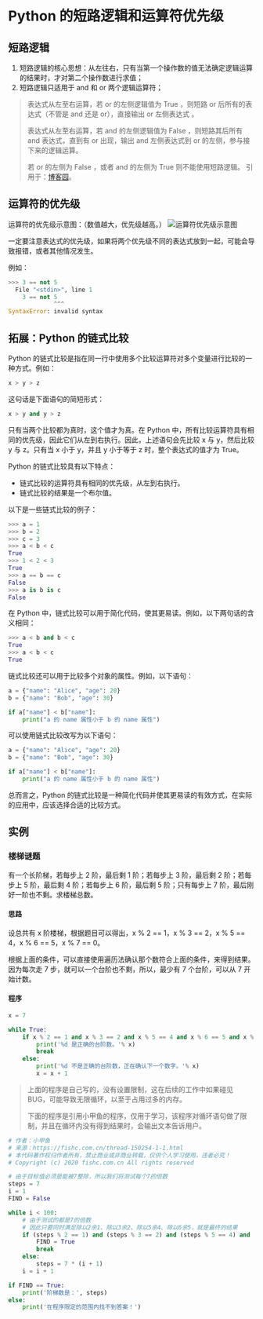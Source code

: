 # Python 的短路逻辑和运算符优先级

## 短路逻辑

1. 短路逻辑的核心思想：从左往右，只有当第一个操作数的值无法确定逻辑运算的结果时，才对第二个操作数进行求值；
2. 短路逻辑只适用于 and 和 or 两个逻辑运算符；

> 表达式从左至右运算，若 or 的左侧逻辑值为 True ，则短路 or 后所有的表达式（不管是 and 还是 or），直接输出 or 左侧表达式 。
>
> 表达式从左至右运算，若 and 的左侧逻辑值为 False ，则短路其后所有 and 表达式，直到有 or 出现，输出 and 左侧表达式到 or 的左侧，参与接下来的逻辑运算。
>
> 若 or 的左侧为 False ，或者 and 的左侧为 True 则不能使用短路逻辑。
> 引用于：[博客园](https://www.cnblogs.com/an9wer/p/5475551.html)。

## 运算符的优先级

运算符的优先级示意图：（数值越大，优先级越高。）
![运算符优先级示意图](http://tg.owo233.eu.org:8080/248/photo-2023-11-09_15-28-14.jpg?hash=bf1476)

一定要注意表达式的优先级，如果将两个优先级不同的表达式放到一起，可能会导致报错，或者其他情况发生。

例如：

```Python
>>> 3 == not 5
  File "<stdin>", line 1
    3 == not 5
             ^^^
SyntaxError: invalid syntax
```

## 拓展：Python 的链式比较

Python 的链式比较是指在同一行中使用多个比较运算符对多个变量进行比较的一种方式。例如：

```python
x > y > z
```

这句话是下面语句的简短形式：

```python
x > y and y > z
```

只有当两个比较都为真时，这个值才为真。在 Python 中，所有比较运算符具有相同的优先级，因此它们从左到右执行。因此，上述语句会先比较 x 与 y，然后比较 y 与 z。只有当 x 小于 y，并且 y 小于等于 z 时，整个表达式的值才为 True。

Python 的链式比较具有以下特点：

* 链式比较的运算符具有相同的优先级，从左到右执行。
* 链式比较的结果是一个布尔值。

以下是一些链式比较的例子：

```python
>>> a = 1
>>> b = 2
>>> c = 3
>>> a < b < c
True
>>> 1 < 2 < 3
True
>>> a == b == c
False
>>> a is b is c
False
```

在 Python 中，链式比较可以用于简化代码，使其更易读。例如，以下两句话的含义相同：

```python
>>> a < b and b < c
True
>>> a < b < c
True
```

链式比较还可以用于比较多个对象的属性。例如，以下语句：

```python
a = {"name": "Alice", "age": 20}
b = {"name": "Bob", "age": 30}

if a["name"] < b["name"]:
    print("a 的 name 属性小于 b 的 name 属性")
```

可以使用链式比较改写为以下语句：

```python
a = {"name": "Alice", "age": 20}
b = {"name": "Bob", "age": 30}

if a["name"] < b["name"]:
    print("a 的 name 属性小于 b 的 name 属性")
```

总而言之，Python 的链式比较是一种简化代码并使其更易读的有效方式，在实际的应用中，应该选择合适的比较方式。

## 实例

### 楼梯谜题

有一个长阶梯，若每步上 2 阶，最后剩 1 阶；若每步上 3 阶，最后剩 2 阶；若每步上 5 阶，最后剩 4 阶；若每步上 6 阶，最后剩 5 阶；只有每步上 7 阶，最后刚好一阶也不剩。求楼梯总数。

#### 思路

设总共有 x 阶楼梯，根据题目可以得出，x % 2 == 1，x % 3 == 2，x % 5 == 4，x % 6 == 5，x % 7 == 0。

根据上面的条件，可以直接使用遍历法确认那个数符合上面的条件，来得到结果。因为每次走 7 步，就可以一个台阶也不剩，所以，最少有 7 个台阶，可以从 7 开始计数。

#### 程序

```Python
x = 7

while True:
    if x % 2 == 1 and x % 3 == 2 and x % 5 == 4 and x % 6 == 5 and x % 7 == 0:
        print('%d 是正确的台阶数。'% x)
        break
    else:
        print('%d 不是正确的台阶数，正在确认下一个数字。'% x)
        x = x + 1
```

> 上面的程序是自己写的，没有设置限制，这在后续的工作中如果碰见 BUG，可能导致无限循环，以至于占用过多的内存。
>
> 下面的程序是引用小甲鱼的程序，仅用于学习，该程序对循环语句做了限制，并且在循环内没有得到结果时，会输出文本告诉用户。

```Python
# 作者：小甲鱼
# 来源：https://fishc.com.cn/thread-150254-1-1.html
# 本代码著作权归作者所有，禁止商业或非商业转载，仅供个人学习使用，违者必究！
# Copyright (c) 2020 fishc.com.cn All rights reserved

# 由于目标值必须是能被7整除，所以我们将测试每个7的倍数
steps = 7
i = 1
FIND = False

while i < 100:
    # 由于测试的都是7的倍数
    # 因此只要同时满足除以2余1、除以3余2、除以5余4、除以6余5，就是最终的结果
    if (steps % 2 == 1) and (steps % 3 == 2) and (steps % 5 == 4) and (steps % 6 == 5):
        FIND = True
        break
    else:
        steps = 7 * (i + 1)
    i = i + 1

if FIND == True:
    print('阶梯数是：', steps)
else:
    print('在程序限定的范围内找不到答案！')
```